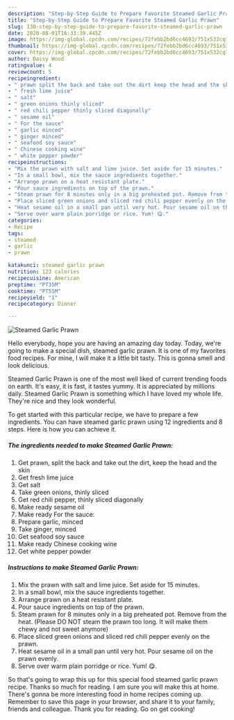 ```yaml
---
description: "Step-by-Step Guide to Prepare Favorite Steamed Garlic Prawn"
title: "Step-by-Step Guide to Prepare Favorite Steamed Garlic Prawn"
slug: 130-step-by-step-guide-to-prepare-favorite-steamed-garlic-prawn
date: 2020-08-01T16:33:39.445Z
image: https://img-global.cpcdn.com/recipes/72febb2bd6cc4693/751x532cq70/steamed-garlic-prawn-recipe-main-photo.jpg
thumbnail: https://img-global.cpcdn.com/recipes/72febb2bd6cc4693/751x532cq70/steamed-garlic-prawn-recipe-main-photo.jpg
cover: https://img-global.cpcdn.com/recipes/72febb2bd6cc4693/751x532cq70/steamed-garlic-prawn-recipe-main-photo.jpg
author: Daisy Wood
ratingvalue: 4
reviewcount: 5
recipeingredient:
- " prawn split the back and take out the dirt keep the head and the skin"
- " fresh lime juice"
- " salt"
- " green onions thinly sliced"
- " red chili pepper thinly sliced diagonally"
- " sesame oil"
- " For the sauce"
- " garlic minced"
- " ginger minced"
- " seafood soy sauce"
- " Chinese cooking wine"
- " white pepper powder"
recipeinstructions:
- "Mix the prawn with salt and lime juice. Set aside for 15 minutes."
- "In a small bowl, mix the sauce ingredients together."
- "Arrange prawn on a heat resistant plate."
- "Pour sauce ingredients on top of the prawn."
- "Steam prawn for 8 minutes only in a big preheated pot. Remove from the heat. (Please DO NOT steam the prawn too long. It will make them chewy and not sweet anymore)"
- "Place sliced green onions and sliced red chili pepper evenly on the prawn."
- "Heat sesame oil in a small pan until very hot. Pour sesame oil on the prawn evenly."
- "Serve over warm plain porridge or rice. Yum! 😋."
categories:
- Recipe
tags:
- steamed
- garlic
- prawn

katakunci: steamed garlic prawn 
nutrition: 123 calories
recipecuisine: American
preptime: "PT35M"
cooktime: "PT55M"
recipeyield: "1"
recipecategory: Dinner

---
```



![Steamed Garlic Prawn](https://img-global.cpcdn.com/recipes/72febb2bd6cc4693/751x532cq70/steamed-garlic-prawn-recipe-main-photo.jpg)

Hello everybody, hope you are having an amazing day today. Today, we're going to make a special dish, steamed garlic prawn. It is one of my favorites food recipes. For mine, I will make it a little bit tasty. This is gonna smell and look delicious.

Steamed Garlic Prawn is one of the most well liked of current trending foods on earth. It's easy, it is fast, it tastes yummy. It is appreciated by millions daily. Steamed Garlic Prawn is something which I have loved my whole life. They're nice and they look wonderful.




To get started with this particular recipe, we have to prepare a few ingredients. You can have steamed garlic prawn using 12 ingredients and 8 steps. Here is how you can achieve it.

<!--inarticleads1-->

##### The ingredients needed to make Steamed Garlic Prawn:

1. Get  prawn, split the back and take out the dirt, keep the head and the skin
1. Get  fresh lime juice
1. Get  salt
1. Take  green onions, thinly sliced
1. Get  red chili pepper, thinly sliced diagonally
1. Make ready  sesame oil
1. Make ready  For the sauce:
1. Prepare  garlic, minced
1. Take  ginger, minced
1. Get  seafood soy sauce
1. Make ready  Chinese cooking wine
1. Get  white pepper powder




<!--inarticleads2-->

##### Instructions to make Steamed Garlic Prawn:

1. Mix the prawn with salt and lime juice. Set aside for 15 minutes.
1. In a small bowl, mix the sauce ingredients together.
1. Arrange prawn on a heat resistant plate.
1. Pour sauce ingredients on top of the prawn.
1. Steam prawn for 8 minutes only in a big preheated pot. Remove from the heat. (Please DO NOT steam the prawn too long. It will make them chewy and not sweet anymore)
1. Place sliced green onions and sliced red chili pepper evenly on the prawn.
1. Heat sesame oil in a small pan until very hot. Pour sesame oil on the prawn evenly.
1. Serve over warm plain porridge or rice. Yum! 😋.




So that's going to wrap this up for this special food steamed garlic prawn recipe. Thanks so much for reading. I am sure you will make this at home. There's gonna be more interesting food in home recipes coming up. Remember to save this page in your browser, and share it to your family, friends and colleague. Thank you for reading. Go on get cooking!

